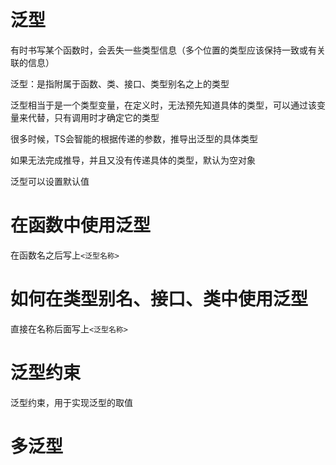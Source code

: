 #  泛型

有时书写某个函数时，会丢失一些类型信息（多个位置的类型应该保持一致或有关联的信息）

泛型：是指附属于函数、类、接口、类型别名之上的类型

泛型相当于是一个类型变量，在定义时，无法预先知道具体的类型，可以通过该变量来代替，只有调用时才确定它的类型

很多时候，TS会智能的根据传递的参数，推导出泛型的具体类型

如果无法完成推导，并且又没有传递具体的类型，默认为空对象

泛型可以设置默认值

# 在函数中使用泛型

在函数名之后写上```<泛型名称>```

# 如何在类型别名、接口、类中使用泛型

直接在名称后面写上```<泛型名称>```

# 泛型约束

泛型约束，用于实现泛型的取值

# 多泛型

 